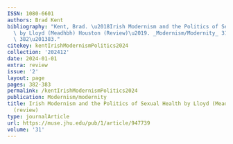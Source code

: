 ```yaml
---
ISSN: 1080-6601
authors: Brad Kent
bibliography: "Kent, Brad. \u2018Irish Modernism and the Politics of Sexual Health\
  \ by Lloyd (Meadhbh) Houston (Review)\u2019. _Modernism/Modernity_ 31, no. 2 (2024):\
  \ 382\u201383."
citekey: kentIrishModernismPolitics2024
collection: '202412'
date: 2024-01-01
extra: review
issue: '2'
layout: page
pages: 382-383
permalink: /kentIrishModernismPolitics2024
publication: Modernism/modernity
title: Irish Modernism and the Politics of Sexual Health by Lloyd (Meadhbh) Houston
  (review)
type: journalArticle
url: https://muse.jhu.edu/pub/1/article/947739
volume: '31'
---
```

